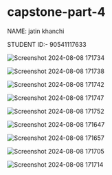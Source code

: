 # capstone-part-4

NAME: jatin khanchi

STUDENT ID:- 90541117633

![Screenshot 2024-08-08 171734](https://github.com/user-attachments/assets/a3d26236-9fc0-420a-8d19-4a6c8f57c705)

![Screenshot 2024-08-08 171738](https://github.com/user-attachments/assets/027fdc46-a890-4e8e-91ef-00b3b660de9b)

![Screenshot 2024-08-08 171742](https://github.com/user-attachments/assets/ad473741-97c8-4edb-a032-c7b6506db8e2)

![Screenshot 2024-08-08 171747](https://github.com/user-attachments/assets/4b0f5f7a-edf4-4ab0-8093-1a4c89bbce84)

![Screenshot 2024-08-08 171752](https://github.com/user-attachments/assets/0bf42973-11e4-44f6-a97d-30324b66589b)

![Screenshot 2024-08-08 171647](https://github.com/user-attachments/assets/9380dc75-0d66-4db4-8008-d484c19b25c2)

![Screenshot 2024-08-08 171657](https://github.com/user-attachments/assets/1fce179c-99f2-4a2d-96c3-6f91b6f0e3dd)

![Screenshot 2024-08-08 171705](https://github.com/user-attachments/assets/e59e3dc2-daef-4512-acb1-04be33eca6a3)

![Screenshot 2024-08-08 171714](https://github.com/user-attachments/assets/8ae52a5b-424e-4c62-9639-8e6a362cb452)
